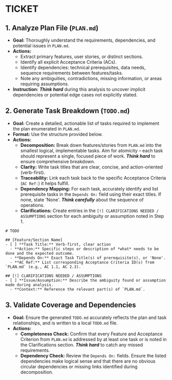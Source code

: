 # TICKET

## 1. Analyze Plan File (`PLAN.md`)
- **Goal:** Thoroughly understand the requirements, dependencies, and potential issues in `PLAN.md`.
- **Actions:**
    - Extract primary features, user stories, or distinct sections.
    - Identify all explicit Acceptance Criteria (ACs).
    - Identify dependencies: technical prerequisites, data needs, sequence requirements between features/tasks.
    - Note any ambiguities, contradictions, missing information, or areas requiring assumptions.
- **Instruction:** ***Think hard*** during this analysis to uncover implicit dependencies or potential edge cases not explicitly stated.

## 2. Generate Task Breakdown (`TODO.md`)
- **Goal:** Create a detailed, actionable list of tasks required to implement the plan enumerated in `PLAN.md`.
- **Format:** Use the structure provided below.
- **Actions:**
    - **Decomposition:** Break down features/stories from `PLAN.md` into the smallest logical, implementable tasks. Aim for atomicity – each task should represent a single, focused piece of work. ***Think hard*** to ensure comprehensive breakdown.
    - **Clarity:** Write task titles that are clear, concise, and action-oriented (verb-first).
    - **Traceability:** Link each task back to the specific Acceptance Criteria (`AC Ref:`) it helps fulfill.
    - **Dependency Mapping:** For each task, accurately identify and list prerequisite tasks in the `Depends On:` field using their exact titles. If none, state 'None'. ***Think carefully*** about the sequence of operations.
    - **Clarifications:** Create entries in the `[!] CLARIFICATIONS NEEDED / ASSUMPTIONS` section for each ambiguity or assumption noted in Step 1.

```
# TODO

## [Feature/Section Name]
- [ ] **Task Title:** Verb-first, clear action
  - **Action:** Specific steps or description of *what* needs to be done and the expected outcome.
  - **Depends On:** Exact Task Title(s) of prerequisite(s), or 'None'.
  - **AC Ref:** List corresponding Acceptance Criteria ID(s) from `PLAN.md` (e.g., AC 1.1, AC 2.3).

## [!] CLARIFICATIONS NEEDED / ASSUMPTIONS
- [ ] **Issue/Assumption:** Describe the ambiguity found or assumption made during analysis.
  - **Context:** Reference the relevant part(s) of `PLAN.md`.
```

## 3. Validate Coverage and Dependencies
- **Goal:** Ensure the generated `TODO.md` accurately reflects the plan and task relationships, and is written to a local `TODO.md` file.
- **Actions:**
    - **Completeness Check:** Confirm that every Feature and Acceptance Criterion from `PLAN.md` is addressed by at least one task or is noted in the Clarifications section. ***Think hard*** to catch any missed requirements.
    - **Dependency Check:** Review the `Depends On:` fields. Ensure the listed dependencies make logical sense and that there are no obvious circular dependencies or missing links identified during decomposition.
